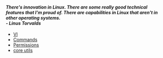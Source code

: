 #### <em> There's innovation in Linux. There are some really good technical features that I'm proud of. There are capabilities in Linux that aren't in other operating systems. <br> - Linus Torvalds </em> 
- [VI](VI.md)
- [Commands](commands.md) 
- [Permissions](rwx.md)
- [core utils](https://wiki.archlinux.org/title/core_utilities) 
